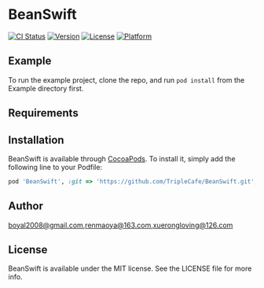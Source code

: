 # BeanSwift

[![CI Status](https://img.shields.io/travis/xuerongloving@126.com/BeanSwift.svg?style=flat)](https://travis-ci.org/xuerongloving@126.com/BeanSwift)
[![Version](https://img.shields.io/cocoapods/v/BeanSwift.svg?style=flat)](https://cocoapods.org/pods/BeanSwift)
[![License](https://img.shields.io/cocoapods/l/BeanSwift.svg?style=flat)](https://cocoapods.org/pods/BeanSwift)
[![Platform](https://img.shields.io/cocoapods/p/BeanSwift.svg?style=flat)](https://cocoapods.org/pods/BeanSwift)

## Example

To run the example project, clone the repo, and run `pod install` from the Example directory first.

## Requirements

## Installation

BeanSwift is available through [CocoaPods](https://cocoapods.org). To install
it, simply add the following line to your Podfile:

```ruby
pod 'BeanSwift', :git => 'https://github.com/TripleCafe/BeanSwift.git', :tag => '0.1.0'
```

## Author

boyal2008@gmail.com,renmaoya@163.com,xuerongloving@126.com

## License

BeanSwift is available under the MIT license. See the LICENSE file for more info.
